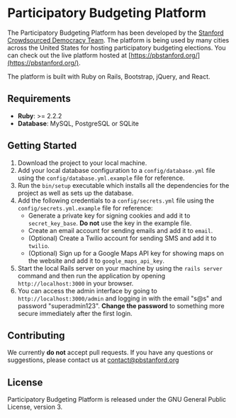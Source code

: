 # **Participatory Budgeting Platform** #
The Participatory Budgeting Platform has been developed by the [Stanford Crowdsourced Democracy Team](https://voxpopuli.stanford.edu/). The platform is being used by many cities across the United States for hosting participatory budgeting elections. You can check out the live platform hosted at [https://pbstanford.org/](https://pbstanford.org/).

The platform is built with Ruby on Rails, Bootstrap, jQuery, and React.

## **Requirements** ##
* **Ruby**: >= 2.2.2
* **Database**: MySQL, PostgreSQL or SQLite

## **Getting Started** ##
1. Download the project to your local machine.
2. Add your local database configuration to a ``config/database.yml`` file using the ``config/database.yml.example`` file for reference.
3. Run the ``bin/setup`` executable which installs all the dependencies for the project as well as sets up the database.
4. Add the following credentials to a ``config/secrets.yml`` file using the ``config/secrets.yml.example`` file for reference:
   * Generate a private key for signing cookies and add it to ``secret_key_base``. **Do not** use the key in the example file.
   * Create an email account for sending emails and add it to `email`.
   * (Optional) Create a Twilio account for sending SMS and add it to ``twilio``.
   * (Optional) Sign up for a Google Maps API key for showing maps on the website and add it to `google_maps_api_key`.
5. Start the local Rails server on your machine by using the ``rails server`` command and then run the application by opening ``http://localhost:3000`` in your browser.
6. You can access the admin interface by going to ``http://localhost:3000/admin`` and logging in with the email "s@s" and password "superadmin123". **Change the password** to something more secure immediately after the first login.

## **Contributing** ##
We currently **do not** accept pull requests. If you have any questions or suggestions, please contact us at contact@pbstanford.org

## **License** ##
Participatory Budgeting Platform is released under the GNU General Public License, version 3.
